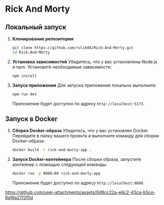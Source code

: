# Rick And Morty

## Локальный запуск

1. **Клонирование репозитория**

    ```bash
    git clone https://github.com/rulik04/Rick-And-Morty.git
    cd Rick-And-Morty
    ```

2. **Установка зависимостей**
   Убедитесь, что у вас установлены Node.js и npm. Установите необходимые зависимости:

    ```bash
    npm install
    ```

3. **Запуск приложения**
   Для запуска приложения локально выполните:
    ```bash
    npm run dev
    ```
    Приложение будет доступно по адресу `http://localhost:5173`.

## Запуск в Docker

1. **Сборка Docker-образа**
   Убедитесь, что у вас установлен Docker. Перейдите в папку вашего проекта и выполните команду для сборки Docker-образа:

    ```bash
    docker build -t rick-and-morty-app .
    ```

2. **Запуск Docker-контейнера**
   После сборки образа, запустите контейнер с помощью следующей команды:
    ```bash
    docker run -p 8080:80 rick-and-morty-app
    ```
    Приложение будет доступно по адресу `http://localhost:8080`.



https://github.com/user-attachments/assets/0d9cc22a-e6c2-43ca-b5ce-8a19a27f2f5d


